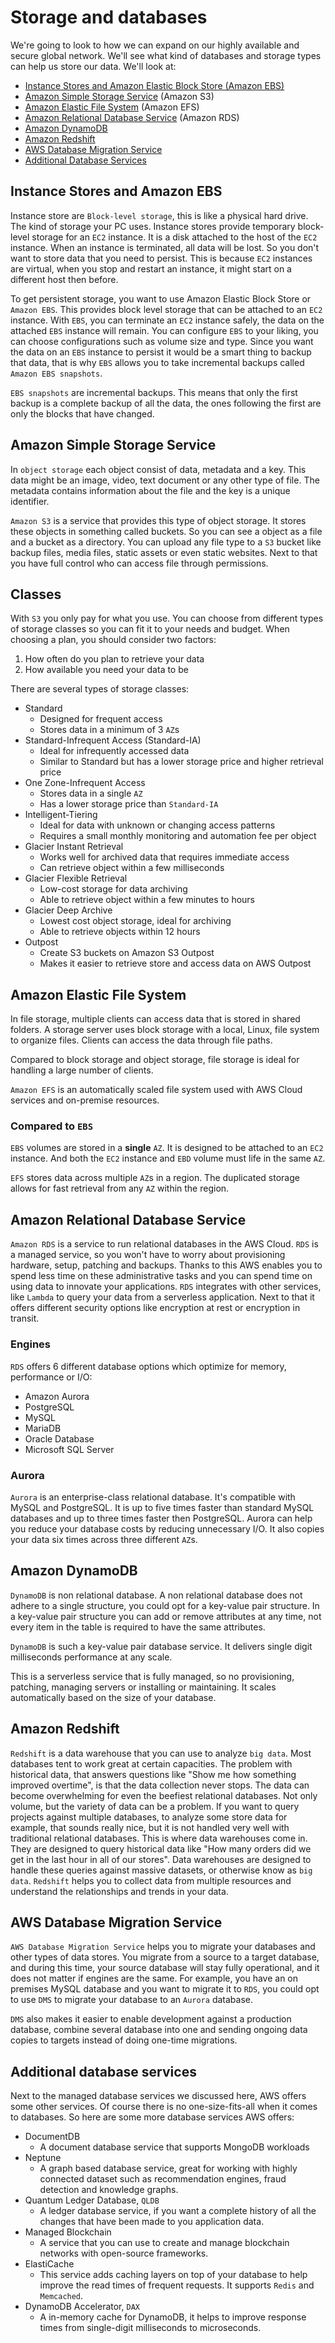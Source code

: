 # Storage and databases
We're going to look to how we can expand on our highly available and secure global network. We'll see what kind of databases and storage types can help us store our data.
We'll look at:
- [Instance Stores and Amazon Elastic Block Store (Amazon EBS)](#instance-stores-and-amazon-abs)
- [Amazon Simple Storage Service](#amazon-simple-storage-service) (Amazon S3)
- [Amazon Elastic File System](#amazon-elastic-file-system) (Amazon EFS)
- [Amazon Relational Database Service](#amazon-relational-database-service) (Amazon RDS)
- [Amazon DynamoDB](#amazon-dynamodb)
- [Amazon Redshift](#amazon-redshift)
- [AWS Database Migration Service](#aws-database-migration-service)
- [Additional Database Services](#additional-database-services)

## Instance Stores and Amazon EBS
Instance store are `Block-level storage`, this is like a physical hard drive. The kind of storage your PC uses. Instance stores provide temporary block-level storage for an `EC2` instance. It is a disk attached to the host of the `EC2` instance. When an instance is terminated, all data will be lost. So you don't want to store data that you need to persist. This is because `EC2` instances are virtual, when you stop and restart an instance, it might start on a different host then before.

To get persistent storage, you want to use Amazon Elastic Block Store or `Amazon EBS`. This provides block level storage that can be attached to an `EC2` instance. With `EBS`, you can terminate an `EC2` instance safely, the data on the attached `EBS` instance will remain. You can configure `EBS` to your liking, you can choose configurations such as volume size and type. Since you want the data on an `EBS` instance to persist it would be a smart thing to backup that data, that is why `EBS` allows you to take incremental backups called `Amazon EBS snapshots`.

`EBS snapshots` are incremental backups. This means that only the first backup is a complete backup of all the data, the ones following the first are only the blocks that have changed.

## Amazon Simple Storage Service
In `object storage` each object consist of data, metadata and a key. This data might be an image, video, text document or any other type of file. The metadata contains information about the file and the key is a unique identifier.

`Amazon S3` is a service that provides this type of object storage. It stores these objects in something called buckets. So you can see a object as a file and a bucket as a directory. You can upload any file type to a `S3` bucket like backup files,  media files, static assets or even static websites. Next to that you have full control who can access file through permissions.

## Classes
With `S3` you only pay for what you use. You can choose from different types of storage classes so you can fit it to your needs and budget. When choosing a plan, you should consider two factors:
1. How often do you plan to retrieve your data
2. How available you need your data to be

There are several types of storage classes:
- Standard
	- Designed for frequent access
	- Stores data in a minimum of 3 `AZ`s
- Standard-Infrequent Access (Standard-IA)
	- Ideal for infrequently accessed data
	- Similar to Standard but has a lower storage price and higher retrieval price
- One Zone-Infrequent Access
	- Stores data in a single `AZ`
	- Has a lower storage price than `Standard-IA`
- Intelligent-Tiering
	- Ideal for data with unknown or changing access patterns
	- Requires a small monthly monitoring and automation fee per object
- Glacier Instant Retrieval
	- Works well for archived data that requires immediate access
	- Can retrieve object within a few milliseconds
- Glacier Flexible Retrieval
	- Low-cost storage for data archiving
	- Able to retrieve object within a few minutes to hours
- Glacier Deep Archive
	- Lowest cost object storage, ideal for archiving
	- Able to retrieve objects within 12 hours
- Outpost
	- Create S3 buckets on Amazon S3 Outpost
	- Makes it easier to retrieve store and access data on AWS Outpost

## Amazon Elastic File System
In file storage, multiple clients can access data that is stored in shared folders. A storage server uses block storage with a local, Linux, file system to organize files. Clients can access the data through file paths.

Compared to block storage and object storage, file storage is ideal for handling a large number of clients.

`Amazon EFS` is an automatically scaled file system used with AWS Cloud services and on-premise resources.

### Compared to `EBS`
`EBS` volumes are stored in a **single** `AZ`. It is designed to be attached to an `EC2` instance. And both the `EC2` instance and `EBD` volume must life in the same `AZ`.

`EFS` stores data across multiple `AZ`s in a region. The duplicated storage allows for fast retrieval from any `AZ` within the region.

## Amazon Relational Database Service
`Amazon RDS` is a service to run relational databases in the AWS Cloud. `RDS` is a managed service, so you won't have to worry about provisioning hardware, setup, patching and backups. Thanks to this AWS enables you to spend less time on these administrative tasks and you can spend time on using data to innovate your applications. 
`RDS` integrates with other services, like `Lambda` to query your data from a serverless application. Next to that it offers different security options like encryption at rest or encryption in transit.

### Engines
`RDS` offers 6 different database options which optimize for memory, performance or I/O:
- Amazon Aurora
- PostgreSQL
- MySQL
- MariaDB
- Oracle Database
- Microsoft SQL Server

### Aurora
`Aurora` is an enterprise-class relational database. It's compatible with MySQL and PostgreSQL. It is up to five times faster than standard MySQL databases and up to three times faster then PostgreSQL. Aurora can help you reduce your database costs by reducing unnecessary I/O. It also copies your data six times across three different `AZ`s.

## Amazon DynamoDB
`DynamoDB` is non relational database. A non relational database does not adhere to a single structure, you could opt for a key-value pair structure. In a key-value pair structure you can add or remove attributes at any time, not every item in the table is required to have the same attributes.

`DynamoDB` is such a key-value pair database service. It delivers single digit milliseconds performance at any scale.

This is a serverless service that is fully managed, so no provisioning, patching, managing servers or installing or maintaining. It scales automatically based on the size of your database. 

## Amazon Redshift
`Redshift` is a data warehouse that you can use to analyze `big data`. Most databases tent to work great at certain capacities. The problem with historical data, that answers questions like "Show me how something improved overtime", is that the data collection never stops. The data can become overwhelming for even the beefiest relational databases. Not only volume, but the variety of data can be a problem. If you want to query projects against multiple databases, to analyze some store data for example, that sounds really nice, but it is not handled very well with traditional relational databases. This is where data warehouses come in. They are designed to query historical data like "How many orders did we get in the last hour in all of our stores".  Data warehouses are designed to handle these queries against massive datasets, or otherwise know as `big data`. `Redshift` helps you to collect data from multiple resources and understand the relationships and trends in your data.

## AWS Database Migration Service
`AWS Database Migration Service` helps you to migrate your databases and other types of data stores. You migrate from a source to a target database, and during this time, your source database will stay fully operational, and it does not matter if engines are the same.  For example, you have an on premises MySQL database and you want to migrate it to `RDS`, you could opt to use `DMS` to migrate your database to an `Aurora` database.

`DMS` also makes it easier to enable development against a production database, combine several database into one and sending ongoing data copies to targets instead of doing one-time migrations.

## Additional database services
Next to the managed database services we discussed here, AWS offers some other services. Of course there is no one-size-fits-all when it comes to databases. So here are some more database services AWS offers:
- DocumentDB
	- A document database service that supports MongoDB workloads
- Neptune
	- A graph based database service, great for working with highly connected dataset such as recommendation engines, fraud detection and knowledge graphs.
- Quantum Ledger Database, `QLDB`
	- A ledger database service, if you want a complete history of all the changes that have been made to you application data.
- Managed Blockchain
	- A service that you can use to create and manage blockchain networks with open-source frameworks.
- ElastiCache
	- This service adds caching layers on top of your database to help improve the read times of frequent requests. It supports `Redis` and `Memcached`.
- DynamoDB Accelerator, `DAX`
	- A in-memory cache for DynamoDB, it helps to improve response times from single-digit milliseconds to microseconds.
